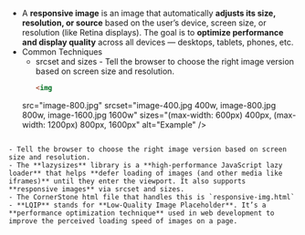 - A **responsive image** is an image that automatically **adjusts its size, resolution, or source** based on the user’s device, screen size, or resolution (like Retina displays). The goal is to **optimize performance and display quality** across all devices — desktops, tablets, phones, etc.
- Common Techniques
	- srcset and sizes - Tell the browser to choose the right image version based on screen size and resolution.
	  ```html
	  <img 
  src="image-800.jpg"
  srcset="image-400.jpg 400w, image-800.jpg 800w, image-1600.jpg 1600w"
  sizes="(max-width: 600px) 400px, (max-width: 1200px) 800px, 1600px"
  alt="Example" />
```

- Tell the browser to choose the right image version based on screen size and resolution.
- The **lazysizes** library is a **high-performance JavaScript lazy loader** that helps **defer loading of images (and other media like iframes)** until they enter the viewport. It also supports **responsive images** via srcset and sizes.
- The CornerStone html file that handles this is `responsive-img.html`
- **LQIP** stands for **Low-Quality Image Placeholder**. It’s a **performance optimization technique** used in web development to improve the perceived loading speed of images on a page.